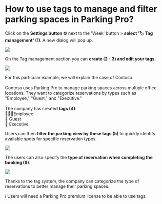 # How to use tags to manage and filter parking spaces in Parking Pro?

<p class="no-margin">Click on the <b>Settings button ⚙️</b> next to the 'Week' button &gt; <b>select '🏷️ Tag management' (1)</b>. A new dialog will pop up.</p>
<p class="no-margin"></p>
<div class="intercom-container"><img src="/assets/img/teams-pro/image_8.png"></div><p class="no-margin">On the Tag management section you can <b>create (2 - 3) and edit your tags</b>. </p>
<p class="no-margin"></p>
<div class="intercom-container"><img src="/assets/img/teams-pro/image_9.png"></div><p class="no-margin">For this particular example, we will explain the case of Contoso.<br><br>Contoso uses Parking Pro to manage parking spaces across multiple office locations. They want to categorize reservations by types such as "Employee," "Guest," and "Executive."<br><br>The company has created <b>tags (4)</b>:<br>🙋‍♀️🙋Employee<br>📨 Guest<br>💼 Executive</p>
<p class="no-margin"></p>
<p class="no-margin">Users can then <b>filter the parking view by these tags (5)</b> to quickly identify available spots for specific reservation types.<br></p>
<div class="intercom-container"><img src="/assets/img/teams-pro/image_10.png"></div><p class="no-margin">The users can also specify the <b>type of reservation when completing the booking (6)</b>. <br></p>
<div class="intercom-container"><img src="/assets/img/teams-pro/image_11.png"></div><p class="no-margin">Thanks to the tag system, the company can categorize the type of reservations to better manage their parking spaces.</p>
<p class="no-margin"></p>
<p class="no-margin">ℹ️ Users will need a Parking Pro premium license to be able to use tags.<br></p>




